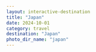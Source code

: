```yaml
---
layout: interactive-destination
title: "Japan"
date: 2024-10-01
category: travel
destination: "Japan"  
photo_dir_name: "japan"
---
```


<!-- 
All the divs are generated in interactive-destination.js file.
It gets the list of photos (and their default positions when loaded)
from the photo-mappings file (using the photo_dir_name as the key) and 
adds them as elements to this document.

Anything below will be specific to this page (text, background image, etc.)
-->
